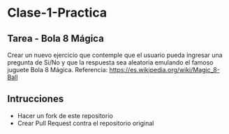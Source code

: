 #  Clase-1-Practica
## Tarea - Bola 8 Mágica
Crear un nuevo ejercicio que contemple que el usuario pueda ingresar una pregunta de Si/No y que la respuesta sea aleatoria emulando el famoso juguete Bola 8 Mágica. 
Referencia: https://es.wikipedia.org/wiki/Magic_8-Ball
## Intrucciones
- Hacer un fork de este repositorio
- Crear Pull Request contra el repositorio original
